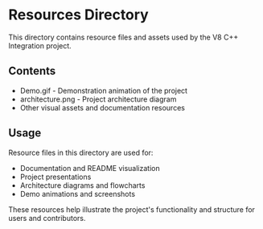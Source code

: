 # Resources Directory

This directory contains resource files and assets used by the V8 C++ Integration project.

## Contents

- Demo.gif - Demonstration animation of the project
- architecture.png - Project architecture diagram
- Other visual assets and documentation resources

## Usage

Resource files in this directory are used for:

- Documentation and README visualization
- Project presentations
- Architecture diagrams and flowcharts
- Demo animations and screenshots

These resources help illustrate the project's functionality and structure for users and contributors.